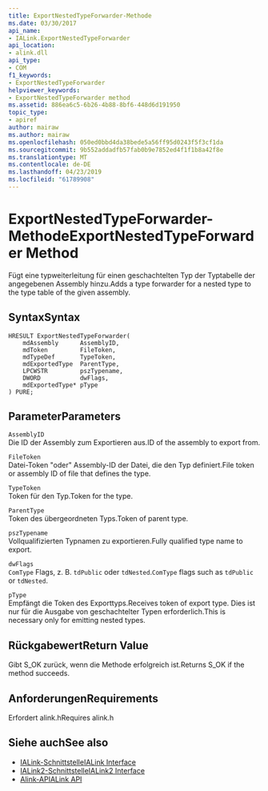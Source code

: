```yaml
---
title: ExportNestedTypeForwarder-Methode
ms.date: 03/30/2017
api_name:
- IALink.ExportNestedTypeForwarder
api_location:
- alink.dll
api_type:
- COM
f1_keywords:
- ExportNestedTypeForwarder
helpviewer_keywords:
- ExportNestedTypeForwarder method
ms.assetid: 886ea6c5-6b26-4b88-8bf6-448d6d191950
topic_type:
- apiref
author: mairaw
ms.author: mairaw
ms.openlocfilehash: 050ed0bbd4da38bede5a56ff95d0243f5f3cf1da
ms.sourcegitcommit: 9b552addadfb57fab0b9e7852ed4f1f1b8a42f8e
ms.translationtype: MT
ms.contentlocale: de-DE
ms.lasthandoff: 04/23/2019
ms.locfileid: "61789908"
---
```

# <a name="exportnestedtypeforwarder-method"></a><span data-ttu-id="50ee2-102">ExportNestedTypeForwarder-Methode</span><span class="sxs-lookup"><span data-stu-id="50ee2-102">ExportNestedTypeForwarder Method</span></span>
<span data-ttu-id="50ee2-103">Fügt eine typweiterleitung für einen geschachtelten Typ der Typtabelle der angegebenen Assembly hinzu.</span><span class="sxs-lookup"><span data-stu-id="50ee2-103">Adds a type forwarder for a nested type to the type table of the given assembly.</span></span>  
  
## <a name="syntax"></a><span data-ttu-id="50ee2-104">Syntax</span><span class="sxs-lookup"><span data-stu-id="50ee2-104">Syntax</span></span>  
  
```  
HRESULT ExportNestedTypeForwarder(  
    mdAssembly      AssemblyID,  
    mdToken         FileToken,  
    mdTypeDef       TypeToken,  
    mdExportedType  ParentType,  
    LPCWSTR         pszTypename,  
    DWORD           dwFlags,  
    mdExportedType* pType  
) PURE;  
```  
  
## <a name="parameters"></a><span data-ttu-id="50ee2-105">Parameter</span><span class="sxs-lookup"><span data-stu-id="50ee2-105">Parameters</span></span>  
 `AssemblyID`  
 <span data-ttu-id="50ee2-106">Die ID der Assembly zum Exportieren aus.</span><span class="sxs-lookup"><span data-stu-id="50ee2-106">ID of the assembly to export from.</span></span>  
  
 `FileToken`  
 <span data-ttu-id="50ee2-107">Datei-Token "oder" Assembly-ID der Datei, die den Typ definiert.</span><span class="sxs-lookup"><span data-stu-id="50ee2-107">File token or assembly ID of file that defines the type.</span></span>  
  
 `TypeToken`  
 <span data-ttu-id="50ee2-108">Token für den Typ.</span><span class="sxs-lookup"><span data-stu-id="50ee2-108">Token for the type.</span></span>  
  
 `ParentType`  
 <span data-ttu-id="50ee2-109">Token des übergeordneten Typs.</span><span class="sxs-lookup"><span data-stu-id="50ee2-109">Token of parent type.</span></span>  
  
 `pszTypename`  
 <span data-ttu-id="50ee2-110">Vollqualifizierten Typnamen zu exportieren.</span><span class="sxs-lookup"><span data-stu-id="50ee2-110">Fully qualified type name to export.</span></span>  
  
 `dwFlags`  
 <span data-ttu-id="50ee2-111">`ComType` Flags, z. B. `tdPublic` oder `tdNested`.</span><span class="sxs-lookup"><span data-stu-id="50ee2-111">`ComType` flags such as `tdPublic` or `tdNested`.</span></span>  
  
 `pType`  
 <span data-ttu-id="50ee2-112">Empfängt die Token des Exporttyps.</span><span class="sxs-lookup"><span data-stu-id="50ee2-112">Receives token of export type.</span></span> <span data-ttu-id="50ee2-113">Dies ist nur für die Ausgabe von geschachtelter Typen erforderlich.</span><span class="sxs-lookup"><span data-stu-id="50ee2-113">This is necessary only for emitting nested types.</span></span>  
  
## <a name="return-value"></a><span data-ttu-id="50ee2-114">Rückgabewert</span><span class="sxs-lookup"><span data-stu-id="50ee2-114">Return Value</span></span>  
 <span data-ttu-id="50ee2-115">Gibt S_OK zurück, wenn die Methode erfolgreich ist.</span><span class="sxs-lookup"><span data-stu-id="50ee2-115">Returns S_OK if the method succeeds.</span></span>  
  
## <a name="requirements"></a><span data-ttu-id="50ee2-116">Anforderungen</span><span class="sxs-lookup"><span data-stu-id="50ee2-116">Requirements</span></span>  
 <span data-ttu-id="50ee2-117">Erfordert alink.h</span><span class="sxs-lookup"><span data-stu-id="50ee2-117">Requires alink.h</span></span>  
  
## <a name="see-also"></a><span data-ttu-id="50ee2-118">Siehe auch</span><span class="sxs-lookup"><span data-stu-id="50ee2-118">See also</span></span>

- [<span data-ttu-id="50ee2-119">IALink-Schnittstelle</span><span class="sxs-lookup"><span data-stu-id="50ee2-119">IALink Interface</span></span>](../../../../docs/framework/unmanaged-api/alink/ialink-interface.md)
- [<span data-ttu-id="50ee2-120">IALink2-Schnittstelle</span><span class="sxs-lookup"><span data-stu-id="50ee2-120">IALink2 Interface</span></span>](../../../../docs/framework/unmanaged-api/alink/ialink2-interface.md)
- [<span data-ttu-id="50ee2-121">Alink-API</span><span class="sxs-lookup"><span data-stu-id="50ee2-121">ALink API</span></span>](../../../../docs/framework/unmanaged-api/alink/index.md)
